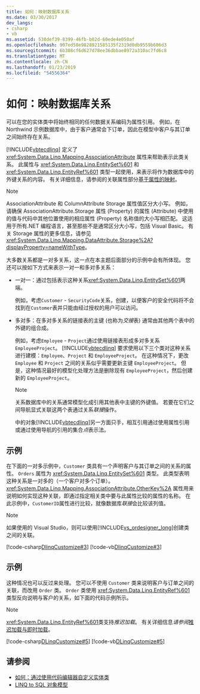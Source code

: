 ```yaml
---
title: 如何：映射数据库关系
ms.date: 03/30/2017
dev_langs:
- csharp
- vb
ms.assetid: 538def39-8399-46fb-b02d-60ede4e050af
ms.openlocfilehash: 907ed58e9828921585135f2319d0db9559b606d3
ms.sourcegitcommit: 6b308cf6d627d78ee36dbbae8972a310ac7fd6c8
ms.translationtype: MT
ms.contentlocale: zh-CN
ms.lasthandoff: 01/23/2019
ms.locfileid: "54556364"
---
```

# <a name="how-to-map-database-relationships"></a>如何：映射数据库关系
可以在您的实体类中将始终相同的任何数据关系编码为属性引用。 例如，在 Northwind 示例数据库中，由于客户通常会下订单，因此在模型中客户与其订单之间始终存在关系。  
  
 [!INCLUDE[vbtecdlinq](../../../../../../includes/vbtecdlinq-md.md)] 定义了 <xref:System.Data.Linq.Mapping.AssociationAttribute> 属性来帮助表示此类关系。 此属性与 <xref:System.Data.Linq.EntitySet%601> 和 <xref:System.Data.Linq.EntityRef%601> 类型一起使用，来表示将作为数据库中的外键关系的内容。 有关详细信息，请参阅的关联属性部分[基于属性的映射](../../../../../../docs/framework/data/adonet/sql/linq/attribute-based-mapping.md)。  
  
> [!NOTE]
>  AssociationAttribute 和 ColumnAttribute Storage 属性值区分大小写。 例如，请确保 AssociationAttribute.Storage 属性 (Property) 的属性 (Attribute) 中使用的值与代码中其他位置使用的相应属性 (Property) 名称值的大小写相匹配。 这适用于所有.NET 编程语言，甚至那些不是通常区分大小写，包括 Visual Basic。 有关 Storage 属性的更多信息，请参见 <xref:System.Data.Linq.Mapping.DataAttribute.Storage%2A?displayProperty=nameWithType>。  
  
 大多数关系都是一对多关系，这一点在本主题后面部分的示例中会有所体现。 您还可以按如下方式来表示一对一和多对多关系：  
  
-   一对一：通过包括表示这种关系<xref:System.Data.Linq.EntitySet%601>两端。  
  
     例如，考虑`Customer` - `SecurityCode`关系，创建，以便客户的安全代码将不会找到在`Customer`表并只能由经过授权的用户可以访问。  
  
-   多对多：在多对多关系的链接表的主键 (也称为*交接*表) 通常由其他两个表中的外键的组合成。  
  
     例如，考虑`Employee` - `Project`通过使用链接表形成多对多关系`EmployeeProject`。 [!INCLUDE[vbtecdlinq](../../../../../../includes/vbtecdlinq-md.md)] 要求使用以下三个类对这种关系进行建模：`Employee`、`Project` 和 `EmployeeProject`。 在这种情况下，更改 `Employee` 和 `Project` 之间的关系似乎需要更新主键 `EmployeeProject`。 但是，这种情况最好的模型化处理方法是删除现有 `EmployeeProject`，然后创建新的 `EmployeeProject`。  
  
    > [!NOTE]
    >  关系数据库中的关系通常模型化成引用其他表中主键的外键值。 若要在它们之间导航显式关联这两个表通过关系*联接*操作。  
    >   
    >  中的对象[!INCLUDE[vbtecdlinq](../../../../../../includes/vbtecdlinq-md.md)]另一方面只手，相互引用通过使用属性引用或通过使用导航的引用的集合*点*表示法。  
  
## <a name="example"></a>示例  
 在下面的一对多示例中，`Customer` 类具有一个声明客户与其订单之间的关系的属性。  `Orders` 属性为 <xref:System.Data.Linq.EntitySet%601> 类型。 此类型表明这种关系是一对多的（一个客户对多个订单）。 <xref:System.Data.Linq.Mapping.AssociationAttribute.OtherKey%2A> 属性用来说明如何实现这种关联，即通过指定相关类中要与此属性比较的属性的名称。 在此示例中，`CustomerID`属性进行比较，就像数据库*联接*会比较该列值。  
  
> [!NOTE]
>  如果使用的 Visual Studio，则可以使用[!INCLUDE[vs_ordesigner_long](../../../../../../includes/vs-ordesigner-long-md.md)]创建类之间的关联。  
  
 [!code-csharp[DlinqCustomize#3](../../../../../../samples/snippets/csharp/VS_Snippets_Data/DLinqCustomize/cs/Program.cs#3)]
 [!code-vb[DlinqCustomize#3](../../../../../../samples/snippets/visualbasic/VS_Snippets_Data/DLinqCustomize/vb/Module1.vb#3)]  
  
## <a name="example"></a>示例  
 这种情况也可以反过来处理。 您可以不使用 `Customer` 类来说明客户与订单之间的关联，而改用 `Order` 类。 `Order` 类使用 <xref:System.Data.Linq.EntityRef%601> 类型反向说明与客户的关系，如下面的代码示例所示。  
  
> [!NOTE]
>  <xref:System.Data.Linq.EntityRef%601>类支持*推迟加载*。 有关详细信息*请参阅*[推迟加载与即时加载](../../../../../../docs/framework/data/adonet/sql/linq/deferred-versus-immediate-loading.md)。  
  
 [!code-csharp[DLinqCustomize#5](../../../../../../samples/snippets/csharp/VS_Snippets_Data/DLinqCustomize/cs/Program.cs#5)]
 [!code-vb[DLinqCustomize#5](../../../../../../samples/snippets/visualbasic/VS_Snippets_Data/DLinqCustomize/vb/Module1.vb#5)]  
  
## <a name="see-also"></a>请参阅
- [如何：通过使用代码编辑器自定义实体类](../../../../../../docs/framework/data/adonet/sql/linq/how-to-customize-entity-classes-by-using-the-code-editor.md)
- [LINQ to SQL 对象模型](../../../../../../docs/framework/data/adonet/sql/linq/the-linq-to-sql-object-model.md)
